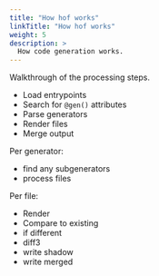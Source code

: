 ```yaml
---
title: "How hof works"
linkTitle: "How hof works"
weight: 5
description: >
  How code generation works.
---
```


Walkthrough of the processing steps.

- Load entrypoints
- Search for `@gen()` attributes
- Parse generators
- Render files
- Merge output

Per generator:

- find any subgenerators
- process files

Per file:

- Render
- Compare to existing
- if different
- diff3
- write shadow
- write merged
